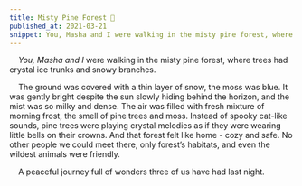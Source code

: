 ```yaml
---
title: Misty Pine Forest 🌲
published_at: 2021-03-21
snippet: You, Masha and I were walking in the misty pine forest, where trees had crystal ice trunks and snowy branches...
---
```


&nbsp;&nbsp;&nbsp;&nbsp;_You, Masha and I_ were walking in the misty pine
forest, where trees had crystal ice trunks and snowy branches.

&nbsp;&nbsp;&nbsp;&nbsp;The ground was covered with a thin layer of snow, the
moss was blue. It was gently bright despite the sun slowly hiding behind the
horizon, and the mist was so milky and dense. The air was filled with fresh
mixture of morning frost, the smell of pine trees and moss. Instead of spooky
cat-like sounds, pine trees were playing crystal melodies as if they were
wearing little bells on their crowns. And that forest felt like home - cozy and
safe. No other people we could meet there, only forest’s habitats, and even the
wildest animals were friendly.

&nbsp;&nbsp;&nbsp;&nbsp;A peaceful journey full of wonders three of us have had
last night.
